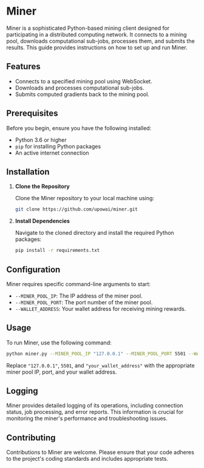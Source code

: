 # Miner

Miner is a sophisticated Python-based mining client designed for participating in a distributed computing network. It connects to a mining pool, downloads computational sub-jobs, processes them, and submits the results. This guide provides instructions on how to set up and run Miner.

## Features

- Connects to a specified mining pool using WebSocket.
- Downloads and processes computational sub-jobs.
- Submits computed gradients back to the mining pool.

## Prerequisites

Before you begin, ensure you have the following installed:

- Python 3.6 or higher
- `pip` for installing Python packages
- An active internet connection

## Installation

1. **Clone the Repository**

   Clone the Miner repository to your local machine using:

   ```bash
   git clone https://github.com/upowai/miner.git
   ```

2. **Install Dependencies**

   Navigate to the cloned directory and install the required Python packages:

   ```bash
   pip install -r requirements.txt
   ```

## Configuration

Miner requires specific command-line arguments to start:

- `--MINER_POOL_IP`: The IP address of the miner pool.
- `--MINER_POOL_PORT`: The port number of the miner pool.
- `--WALLET_ADDRESS`: Your wallet address for receiving mining rewards.

## Usage

To run Miner, use the following command:

```bash
python miner.py --MINER_POOL_IP "127.0.0.1" --MINER_POOL_PORT 5501 --WALLET_ADDRESS "your_wallet_address"
```

Replace `"127.0.0.1"`, `5501`, and `"your_wallet_address"` with the appropriate miner pool IP, port, and your wallet address.

## Logging

Miner provides detailed logging of its operations, including connection status, job processing, and error reports. This information is crucial for monitoring the miner's performance and troubleshooting issues.

## Contributing

Contributions to Miner are welcome. Please ensure that your code adheres to the project's coding standards and includes appropriate tests.
